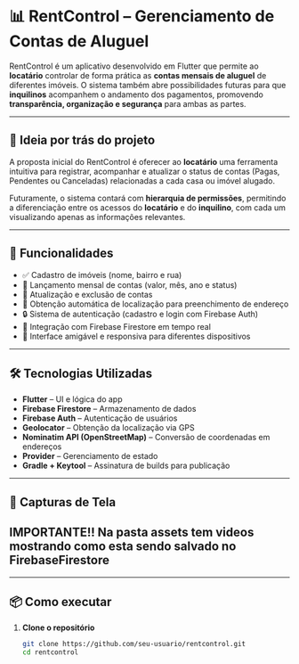 # 📊 RentControl – Gerenciamento de Contas de Aluguel

RentControl é um aplicativo desenvolvido em Flutter que permite ao **locatário** controlar de forma prática as **contas mensais de aluguel** de diferentes imóveis. O sistema também abre possibilidades futuras para que **inquilinos** acompanhem o andamento dos pagamentos, promovendo **transparência, organização e segurança** para ambas as partes.

---

## 🧠 Ideia por trás do projeto

A proposta inicial do RentControl é oferecer ao **locatário** uma ferramenta intuitiva para registrar, acompanhar e atualizar o status de contas (Pagas, Pendentes ou Canceladas) relacionadas a cada casa ou imóvel alugado.

Futuramente, o sistema contará com **hierarquia de permissões**, permitindo a diferenciação entre os acessos do **locatário** e do **inquilino**, com cada um visualizando apenas as informações relevantes.

---

## 🚀 Funcionalidades

- ✅ Cadastro de imóveis (nome, bairro e rua)
- 📅 Lançamento mensal de contas (valor, mês, ano e status)
- 🔄 Atualização e exclusão de contas
- 📍 Obtenção automática de localização para preenchimento de endereço
- 🔒 Sistema de autenticação (cadastro e login com Firebase Auth)
- 📡 Integração com Firebase Firestore em tempo real
- 🧭 Interface amigável e responsiva para diferentes dispositivos

---

## 🛠️ Tecnologias Utilizadas

- **Flutter** – UI e lógica do app
- **Firebase Firestore** – Armazenamento de dados
- **Firebase Auth** – Autenticação de usuários
- **Geolocator** – Obtenção da localização via GPS
- **Nominatim API (OpenStreetMap)** – Conversão de coordenadas em endereços
- **Provider** – Gerenciamento de estado
- **Gradle + Keytool** – Assinatura de builds para publicação

---

## 📸 Capturas de Tela 

## IMPORTANTE!! Na pasta assets tem videos mostrando como esta sendo salvado no FirebaseFirestore 


---

## 📦 Como executar

1. **Clone o repositório**  
   ```bash
   git clone https://github.com/seu-usuario/rentcontrol.git
   cd rentcontrol

